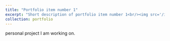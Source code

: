 ```yaml
---
title: "Portfolio item number 1"
excerpt: "Short description of portfolio item number 1<br/><img src='/images/500x300.png'>"
collection: portfolio
---
```


personal project I am working on.